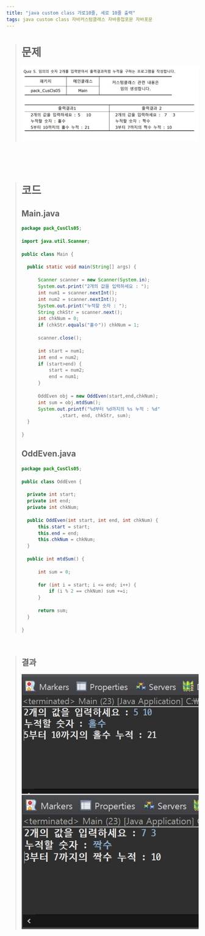```yaml
---
title: "java custom class 가로10줄, 세로 10줄 출력"
tags: java custom class 자바커스텀클래스 자바중첩포문 자바포문
---
```


> # 문제
> ![quiz](/assets/images/3.JPG)

<br>
<br>
<br>

> # 코드
> ## Main.java
> ```java
>package pack_CusCls05;
>
>import java.util.Scanner;
>
>public class Main {
>
>	public static void main(String[] args) {
>		
>		Scanner scanner = new Scanner(System.in);
>		System.out.print("2개의 값을 입력하세요 : ");
>		int num1 = scanner.nextInt();
>		int num2 = scanner.nextInt();
>		System.out.print("누적할 숫자 : ");
>		String chkStr = scanner.next();
>		int chkNum = 0;
>		if (chkStr.equals("홀수")) chkNum = 1;
>		
>		scanner.close();
>		
>		int start = num1;
>		int end = num2;
>		if (start>end) {
>			start = num2;
>			end = num1;
>		}
>		
>		OddEven obj = new OddEven(start,end,chkNum);
>		int sum = obj.mtdSum();
>		System.out.printf("%d부터 %d까지의 %s 누적 : %d"
>				,start, end, chkStr, sum);
>	}
>
>}
>
>```
> 
> ## OddEven.java
> ```java
>package pack_CusCls05;
>
>public class OddEven {
>	
>	private int start;
>	private int end;
>	private int chkNum;
>	
>	public OddEven(int start, int end, int chkNum) {
>		this.start = start;
>		this.end = end;
>		this.chkNum = chkNum;
>	}
>	
>	public int mtdSum() {
>		
>		int sum = 0;
>		
>		for (int i = start; i <= end; i++) {
>			if (i % 2 == chkNum) sum +=i;
>		}
>			
>		return sum;
>	}
>
>}
>
> ```
<br>

> ## 결과
>![quiz](/assets/images/3-1.JPG)
>![quiz](/assets/images/3-2.JPG)



